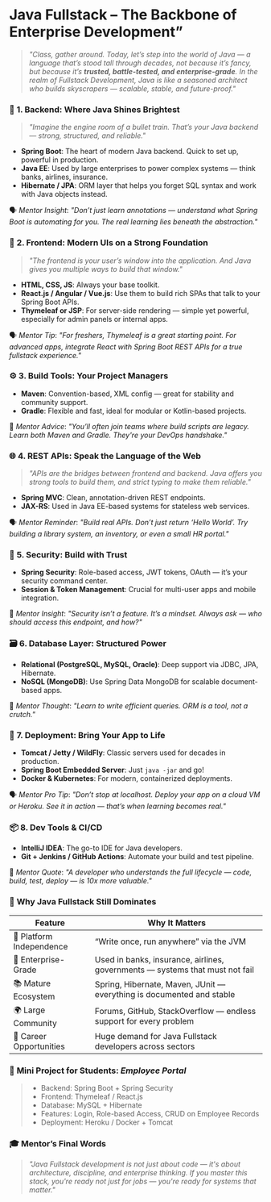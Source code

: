  # **Java Fullstack – The Backbone of Enterprise Development”**

> *"Class, gather around. Today, let’s step into the world of Java — a language that’s stood tall through decades, not because it’s fancy, but because it’s **trusted, battle-tested, and enterprise-grade**. In the realm of Fullstack Development, Java is like a seasoned architect who builds skyscrapers — scalable, stable, and future-proof."*

### 🔧 **1. Backend: Where Java Shines Brightest**

> *"Imagine the engine room of a bullet train. That’s your Java backend — strong, structured, and reliable."*

* **Spring Boot**: The heart of modern Java backend. Quick to set up, powerful in production.
* **Java EE**: Used by large enterprises to power complex systems — think banks, airlines, insurance.
* **Hibernate / JPA**: ORM layer that helps you forget SQL syntax and work with Java objects instead.

🗣️ *Mentor Insight*:
*"Don’t just learn annotations — understand what Spring Boot is automating for you. The real learning lies beneath the abstraction."*

### 🎨 **2. Frontend: Modern UIs on a Strong Foundation**

> *"The frontend is your user’s window into the application. And Java gives you multiple ways to build that window."*

* **HTML, CSS, JS**: Always your base toolkit.
* **React.js / Angular / Vue.js**: Use them to build rich SPAs that talk to your Spring Boot APIs.
* **Thymeleaf or JSP**: For server-side rendering — simple yet powerful, especially for admin panels or internal apps.

🗣️ *Mentor Tip*:
*"For freshers, Thymeleaf is a great starting point. For advanced apps, integrate React with Spring Boot REST APIs for a true fullstack experience."*

### ⚙️ **3. Build Tools: Your Project Managers**

* **Maven**: Convention-based, XML config — great for stability and community support.
* **Gradle**: Flexible and fast, ideal for modular or Kotlin-based projects.

🧰 *Mentor Advice*:
*"You’ll often join teams where build scripts are legacy. Learn both Maven and Gradle. They're your DevOps handshake."*

### 🌐 **4. REST APIs: Speak the Language of the Web**

> *"APIs are the bridges between frontend and backend. Java offers you strong tools to build them, and strict typing to make them reliable."*

* **Spring MVC**: Clean, annotation-driven REST endpoints.
* **JAX-RS**: Used in Java EE-based systems for stateless web services.

🗣️ *Mentor Reminder*:
*"Build real APIs. Don’t just return ‘Hello World’. Try building a library system, an inventory, or even a small HR portal."*

### 🔐 **5. Security: Build with Trust**

* **Spring Security**: Role-based access, JWT tokens, OAuth — it’s your security command center.
* **Session & Token Management**: Crucial for multi-user apps and mobile integration.

🧠 *Mentor Insight*:
*"Security isn’t a feature. It’s a mindset. Always ask — who should access this endpoint, and how?"*

### 🗃️ **6. Database Layer: Structured Power**

* **Relational (PostgreSQL, MySQL, Oracle)**: Deep support via JDBC, JPA, Hibernate.
* **NoSQL (MongoDB)**: Use Spring Data MongoDB for scalable document-based apps.

🧠 *Mentor Thought*:
*"Learn to write efficient queries. ORM is a tool, not a crutch."*

### 🚀 **7. Deployment: Bring Your App to Life**

* **Tomcat / Jetty / WildFly**: Classic servers used for decades in production.
* **Spring Boot Embedded Server**: Just `java -jar` and go!
* **Docker & Kubernetes**: For modern, containerized deployments.

🗣️ *Mentor Pro Tip*:
*"Don’t stop at localhost. Deploy your app on a cloud VM or Heroku. See it in action — that’s when learning becomes real."*

### 📦 **8. Dev Tools & CI/CD**

* **IntelliJ IDEA**: The go-to IDE for Java developers.
* **Git + Jenkins / GitHub Actions**: Automate your build and test pipeline.

🧰 *Mentor Quote*:
*"A developer who understands the full lifecycle — code, build, test, deploy — is 10x more valuable."*

### 🌟 **Why Java Fullstack Still Dominates**

| Feature                  | Why It Matters                                                               |
| ------------------------ | ---------------------------------------------------------------------------- |
| 🔄 Platform Independence | “Write once, run anywhere” via the JVM                                       |
| 🏢 Enterprise-Grade      | Used in banks, insurance, airlines, governments — systems that must not fail |
| 📚 Mature Ecosystem      | Spring, Hibernate, Maven, JUnit — everything is documented and stable        |
| 🌍 Large Community       | Forums, GitHub, StackOverflow — endless support for every problem            |
| 💼 Career Opportunities  | Huge demand for Java Fullstack developers across sectors                     |


### 🧪 **Mini Project for Students**: *Employee Portal*

> * Backend: Spring Boot + Spring Security
> * Frontend: Thymeleaf / React.js
> * Database: MySQL + Hibernate
> * Features: Login, Role-based Access, CRUD on Employee Records
> * Deployment: Heroku / Docker + Tomcat

 
### 🎓 **Mentor’s Final Words**

> *"Java Fullstack development is not just about code — it's about architecture, discipline, and enterprise thinking. If you master this stack, you're ready not just for jobs — you're ready for systems that matter."*